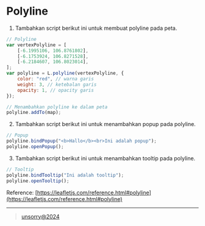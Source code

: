 # Polyline

1. Tambahkan script berikut ini untuk membuat polyline pada peta.
```javascript
// Polyline
var vertexPolyline = [
	[-6.1995106, 106.8761802],
	[-6.1753924, 106.8271528],
	[-6.2184607, 106.8023014],
];
var polyline = L.polyline(vertexPolyline, {
	color: "red", // warna garis
	weight: 3, // ketebalan garis
	opacity: 1, // opacity garis
});

// Menambahkan polyline ke dalam peta
polyline.addTo(map);
```

2. Tambahkan script berikut ini untuk menambahkan popup pada polyline.
```javascript
// Popup
polyline.bindPopup("<b>Hallo</b><br>Ini adalah popup");
polyline.openPopup();
```

3. Tambahkan script berikut ini untuk menambahkan tooltip pada polyline.
```javascript
// Tooltip
polyline.bindTooltip("Ini adalah tooltip");
polyline.openTooltip();
```

Reference: [https://leafletjs.com/reference.html#polyline](https://leafletjs.com/reference.html#polyline)

---
> [unsorry@2024](https://unsorry.net)